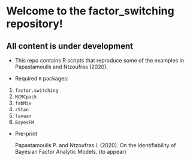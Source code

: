 # Welcome to the factor_switching repository!

## All content is under development

* This repo contains R scripts that reproduce some of the examples in Papastamoulis and Ntzoufras (2020). 

* Required `R` packages: 
1. `factor.switching`
2. `MCMCpack`
3. `fabMix`
4. `rStan`
5. `lavaan`
6. `BayesFM`

* Pre-print

	Papastamoulis P. and Ntzoufras I. (2020). On the identifiability of Bayesian Factor Analytic Models. (to appear)

